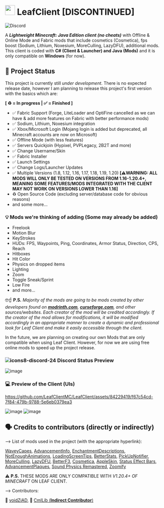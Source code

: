 # <img src="https://github.com/LeafClientMC/LeafClient/assets/84229419/ecda377f-4666-4b94-a017-64cf80f11988" width="32"> LeafClient [DISCONTINUED]

![Discord](https://dcbadge.vercel.app/api/server/bhVFRe4yEz)

A ___Lightweight Minecraft: Java Edition client (no cheats)___ with Offline & Online Mode and Fabric mods that include cosmetics (Cosmetica), fps boost (Sodium, Lithium, Noxesium, MoreCulling, LazyDFU), additional mods. This client is coded with **C# (Client & Launcher) and Java (Mods)** and it is only compatible on **Windows** (for now).

## 🤔 Project Status
This project is currently still *under development*. There is no expected release date, however I am planning to release this project's first version with the basics which are:

**[ ♻️ = In progress | ✅ = Finished ]**

- ✅ Fabric Support (Forge, LiteLoader and OptiFine cancelled as we can have & add more features on Fabric with better performance mods)
- ✅ Sodium, Lithium, Noxesium integration
- ✅ Xbox/Microsoft Login (Mojang login is added but deprecated, all Minecraft accounts are now on Microsoft)
- ✅ Offline Mode (with less features)
- ✅ Servers Quickjoin (Hypixel, PVPLegacy, 2B2T and more)
- ✅ Change Username/Skin
- ✅ Fabric Installer
- ✅ Launch Settings
- ✅ Change Logs/Launcher Updates
- ✅ Multiple Versions (1.8, 1.12, 1.16, 1.17, 1.18, 1.19, 1.20) **[__⚠️WARNING:__ ALL MODS WILL ONLY BE TESTED ON VERSIONS FROM 1.16-1.20.4+, MEANING SOME FEATURES/MODS INTEGRATED WITH THE CLIENT MAY NOT WORK ON VERSIONS LOWER THAN 1.16]**
- ♻️ Open Source Code (excluding server/database code for obvious reasons)
- and some more...

### 💡 Mods we're thinking of adding (Some may already be added)
- Freelook
- Motion Blur
- KeyStrokes
- HUDs: FPS, Waypoints, Ping, Coordinates, Armor Status, Direction, CPS, Reach
- Hitboxes
- Hit Color
- Physics on dropped items
- Lighting
- Zoom
- Toggle Sneak/Sprint
- Low Fire
- and more...

🤓☝️ **P.S.** *Majority of the mods are going to be mods created by other developers found on **[modrinth.com](https://modrinth.com)**, **[curseforge.com](https://curseforge.com)**, and other sources/websites. Each creator of the mod will be credited accordingly. If the creator of the mod allows for modifications, it will be modified accordingly in an appropriate manner to create a dynamic and professional look for Leaf Client and make it easily accessible through the client.*

In the future, we are planning on creating our own Mods that are only compatible when using Leaf Client. However, for now we are using free online mods to speed up the project release.

### ![icons8-discord-24](https://github.com/LeafClientMC/LeafClient/assets/84229419/13f14cfd-f49e-4b2f-95d1-9e19ac36e04d) Discord Status Preview

![image](https://github.com/LeafClientMC/LeafClient/assets/84229419/f6b0b66f-13b1-4be2-ab6f-0454874cbb88)


### 💻 Preview of the Client (UIs)

https://github.com/LeafClientMC/LeafClient/assets/84229419/f67c54cd-7f84-479b-9788-5e6eb0379ea3

![image](https://github.com/LeafClientMC/LeafClient/assets/84229419/172e9057-8fc1-428a-891e-5a0c04eb422f)
![image](https://github.com/LeafClientMC/LeafClient/assets/84229419/ad9bead0-e335-4064-908f-6336f040e71e)


## 🗣️ Credits to contributors (directly or indirectly)

—> List of mods used in the project (with the appropriate hyperlink):

[WaveyCapes](https://modrinth.com/mod/wavey-capes), [AdvancementInfo](https://modrinth.com/mod/advancementinfo), [EnchantmentDescriptions](https://modrinth.com/mod/enchantment-descriptions), [NotEnoughAnimations](https://modrinth.com/mod/not-enough-animations), [LoadingScreenTips](https://modrinth.com/mod/loadingscreentips), [BetterStats](https://modrinth.com/mod/loadingscreentips), [PickUpNotifier](https://modrinth.com/mod/pick-up-notifier), [MoreCulling](https://modrinth.com/mod/moreculling), [LazyDFU](https://modrinth.com/mod/lazydfu), [BetterF3](https://modrinth.com/mod/betterf3), [Cosmetica](https://modrinth.com/mod/cosmetica), [AppleSkin](https://modrinth.com/mod/appleskin), [Status Effect Bars](https://modrinth.com/mod/status-effect-bars), [AdvancementPlaques](https://modrinth.com/mod/advancement-plaques), [Sound Physics Remastered](https://modrinth.com/mod/sound-physics-remastered), [Zoomify](https://modrinth.com/mod/zoomify)

⚠️ **P.S.** THESE MODS ARE ONLY COMPATIBLE WITH *V1.20.4+ OF MINECRAFT* ON LEAF CLIENT.

—> Contributors:

👤 [voidZiAD](https://github.com/voidZiAD/), 👤 [CmlLib (****Indirect Contributor****)](https://github.com/CmlLib/) 
